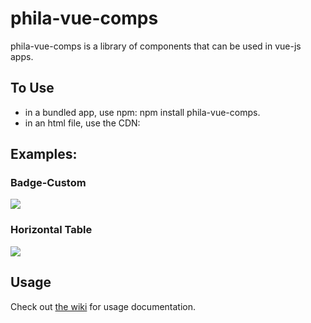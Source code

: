 # phila-vue-comps

phila-vue-comps is a library of components that can be used in vue-js apps.

## To Use
* in a bundled app, use npm:
    npm install phila-vue-comps.
* in an html file, use the CDN:
    <script src="//unpkg.com/@cityofphiladelphia/phila-vue-datafetch@0.0.8/dist/phila-vue-datafetch.js"></script>

## Examples:

### Badge-Custom
![](https://s3.amazonaws.com/mapboard-images/TopicPanel/BadgeCustom.JPG)

### Horizontal Table
![](https://s3.amazonaws.com/mapboard-images/TopicPanel/horizontalTable_2.JPG)

## Usage
Check out [the wiki](https://github.com/CityOfPhiladelphia/phila-vue-comps/wiki) for usage documentation.

